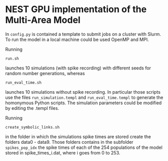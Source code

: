 # NEST GPU implementation of the Multi-Area Model

In ``config.py`` is contained a template to submit jobs on a cluster with Slurm. To run the model in a local machine could be used OpenMP and MPI.

Running
```
run.sh
```
launches 10 simulations (with spike recording) with different seeds for random number generations, whereas
```
run_eval_time.sh
```
launches 10 simulations without spike recording. In particular those scripts use the files ``run_simulation.templ`` and ``run_eval_time.templ`` to generate the homonymous Python scripts. The simulation parameters could be modified by editing the .templ files.

Running
```
create_symbolic_links.sh
```
in the folder in which the simulations spike times are stored create the folders data0 - data9. Those folders contains in the subfolder ``spikes_pop_idx`` the spike times of each of the 254 populations of the model stored in spike_times_i.dat, where i goes from 0 to 253.

